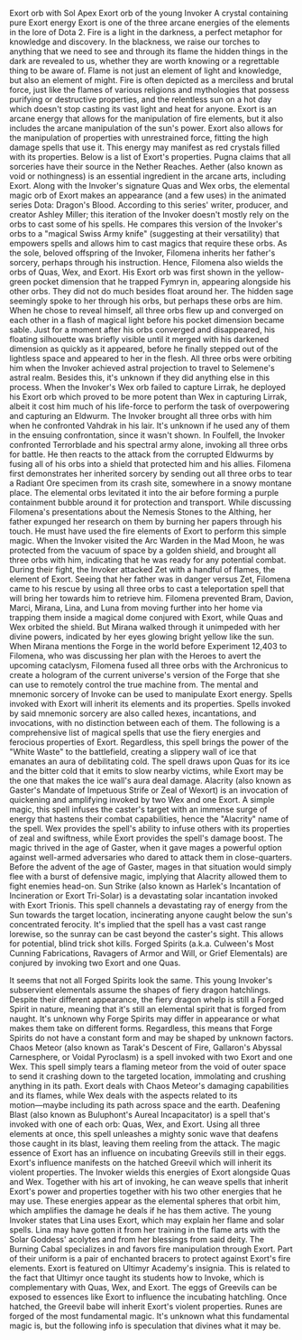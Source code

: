 Exort orb with Sol Apex
Exort orb of the young Invoker
A crystal containing pure Exort energy
Exort is one of the three arcane energies of the elements in the lore of Dota 2.
Fire is a light in the darkness, a perfect metaphor for knowledge and discovery. In the blackness, we raise our torches to anything that we need to see and through its flame the hidden things in the dark are revealed to us, whether they are worth knowing or a regrettable thing to be aware of. Flame is not just an element of light and knowledge, but also an element of might. Fire is often depicted as a merciless and brutal force, just like the flames of various religions and mythologies that possess purifying or destructive properties, and the relentless sun on a hot day which doesn't stop casting its vast light and heat for anyone.
Exort is an arcane energy that allows for the manipulation of fire elements, but it also includes the arcane manipulation of the sun's power. Exort also allows for the manipulation of properties with unrestrained force, fitting the high damage spells that use it. This energy may manifest as red crystals filled with its properties. Below is a list of Exort's properties.
Pugna claims that all sorceries have their source in the Nether Reaches. Aether (also known as void or nothingness) is an essential ingredient in the arcane arts, including Exort.
Along with the Invoker's signature Quas and Wex orbs, the elemental magic orb of Exort makes an appearance (and a few uses) in the animated series Dota: Dragon's Blood. According to this series' writer, producer, and creator Ashley Miller; this iteration of the Invoker doesn't mostly rely on the orbs to cast some of his spells. He compares this version of the Invoker's orbs to a "magical Swiss Army knife" (suggesting at their versatility) that empowers spells and allows him to cast magics that require these orbs.
As the sole, beloved offspring of the Invoker, Filomena inherits her father's sorcery, perhaps through his instruction. Hence, Filomena also wields the orbs of Quas, Wex, and Exort.
His Exort orb was first shown in the yellow-green pocket dimension that he trapped Fymryn in, appearing alongside his other orbs. They did not do much besides float around her. The hidden sage seemingly spoke to her through his orbs, but perhaps these orbs are him. When he chose to reveal himself, all three orbs flew up and converged on each other in a flash of magical light before his pocket dimension became sable. Just for a moment after his orbs converged and disappeared, his floating silhouette was briefly visible until it merged with his darkened dimension as quickly as it appeared, before he finally stepped out of the lightless space and appeared to her in the flesh.
All three orbs were orbiting him when the Invoker achieved astral projection to travel to Selemene's astral realm. Besides this, it's unknown if they did anything else in this process.
When the Invoker's Wex orb failed to capture Lirrak, he deployed his Exort orb which proved to be more potent than Wex in capturing Lirrak, albeit it cost him much of his life-force to perform the task of overpowering and capturing an Eldwurm.
The Invoker brought all three orbs with him when he confronted Vahdrak in his lair. It's unknown if he used any of them in the ensuing confrontation, since it wasn't shown.
In Foulfell, the Invoker confronted Terrorblade and his spectral army alone, invoking all three orbs for battle. He then reacts to the attack from the corrupted Eldwurms by fusing all of his orbs into a shield that protected him and his allies.
Filomena first demonstrates her inherited sorcery by sending out all three orbs to tear a Radiant Ore specimen from its crash site, somewhere in a snowy montane place. The elemental orbs levitated it into the air before forming a purple containment bubble around it for protection and transport.
While discussing Filomena's presentations about the Nemesis Stones to the Althing, her father expunged her research on them by burning her papers through his touch. He must have used the fire elements of Exort to perform this simple magic.
When the Invoker visited the Arc Warden in the Mad Moon, he was protected from the vacuum of space by a golden shield, and brought all three orbs with him, indicating that he was ready for any potential combat. During their fight, the Invoker attacked Zet with a handful of flames, the element of Exort.
Seeing that her father was in danger versus Zet, Filomena came to his rescue by using all three orbs to cast a teleportation spell that will bring her towards him to retrieve him.
Filomena prevented Bram, Davion, Marci, Mirana, Lina, and Luna from moving further into her home via trapping them inside a magical dome conjured with Exort, while Quas and Wex orbited the shield. But Mirana walked through it unimpeded with her divine powers, indicated by her eyes glowing bright yellow like the sun.
When Mirana mentions the Forge in the world before Experiment 12,403 to Filomena, who was discussing her plan with the Heroes to avert the upcoming cataclysm, Filomena fused all three orbs with the Archronicus to create a hologram of the current universe's version of the Forge that she can use to remotely control the true machine from.
The mental and mnemonic sorcery of  Invoke can be used to manipulate Exort energy. Spells invoked with Exort will inherit its elements and its properties.
Spells invoked by said mnemonic sorcery are also called hexes, incantations, and invocations, with no distinction between each of them.
The following is a comprehensive list of magical spells that use the fiery energies and ferocious properties of Exort.
Regardless, this spell brings the power of the "White Waste" to the battlefield, creating a slippery wall of ice that emanates an aura of debilitating cold.
The spell draws upon Quas for its ice and the bitter cold that it emits to slow nearby victims, while Exort may be the one that makes the ice wall's aura deal damage.
Alacrity (also known as Gaster's Mandate of Impetuous Strife or Zeal of Wexort) is an invocation of quickening and amplifying invoked by two  Wex and one  Exort.
A simple magic, this spell infuses the caster's target with an immense surge of energy that hastens their combat capabilities, hence the "Alacrity" name of the spell.
Wex provides the spell's ability to infuse others with its properties of zeal and swiftness, while Exort provides the spell's damage boost.
The magic thrived in the age of Gaster, when it gave mages a powerful option against well-armed adversaries who dared to attack them in close-quarters. Before the advent of the age of Gaster, mages in that situation would simply flee with a burst of defensive magic, implying that Alacrity allowed them to fight enemies head-on.
Sun Strike (also known as Harlek's Incantation of Incineration or Exort Tri-Solar) is a devastating solar incantation invoked with  Exort Trionis.
This spell channels a devastating ray of energy from the Sun towards the target location, incinerating anyone caught below the sun's concentrated ferocity.
It's implied that the spell has a vast cast range lorewise, so the sunray can be cast beyond the caster's sight. This allows for potential, blind trick shot kills.
Forged Spirits (a.k.a. Culween's Most Cunning Fabrications, Ravagers of Armor and Will, or Grief Elementals) are conjured by invoking two  Exort and one  Quas.





It seems that not all Forged Spirits look the same. This young Invoker's subservient elementals assume the shapes of fiery dragon hatchlings.
Despite their different appearance, the fiery dragon whelp is still a Forged Spirit in nature, meaning that it's still an elemental
spirit that is forged from naught. It's unknown why Forge Spirits may differ in appearance or what makes them take on different forms.
Regardless, this means that Forge Spirits do not have a constant form and may be shaped by unknown factors.
Chaos Meteor (also known as Tarak's Descent of Fire, Gallaron's Abyssal Carnesphere, or Voidal Pyroclasm) is a spell invoked with two  Exort and one  Wex.
This spell simply tears a flaming meteor from the void of outer space to send it crashing down to the targeted location, immolating and crushing anything in its path.
Exort deals with Chaos Meteor's damaging capabilities and its flames, while Wex deals with the aspects related to its motion―maybe including its path across space and the earth.
Deafening Blast (also known as Buluphont's Aureal Incapacitator) is a spell that's invoked with one of each orb:  Quas,  Wex, and  Exort.
Using all three elements at once, this spell unleashes a mighty sonic wave that deafens those caught in its blast, leaving them reeling from the attack.
The magic essence of Exort has an influence on incubating  Greevils still in their eggs. Exort's influence manifests on the hatched Greevil which will inherit its violent properties.
The  Invoker wields this energies of Exort alongside Quas and Wex. Together with his art of invoking, he can weave spells that inherit Exort's power and properties together with his two other energies that he may use. These energies appear as the elemental spheres that orbit him, which amplifies the damage he deals if he has them active.
The young Invoker states that  Lina uses Exort, which may explain her flame and solar spells. Lina may have gotten it from her training in the flame arts with the Solar Goddess' acolytes and from her blessings from said deity.
The Burning Cabal specializes in and favors fire manipulation through Exort. Part of their uniform is a pair of enchanted bracers to protect against Exort's fire elements.
Exort is featured on Ultimyr Academy's insignia. This is related to the fact that Ultimyr once taught its students how to  Invoke, which is complementary with Quas, Wex, and Exort.
The eggs of  Greevils can be exposed to essences like Exort to influence the incubating hatchling. Once hatched, the Greevil babe will inherit Exort's violent properties.
Runes are forged of the most fundamental magic. It's unknown what this fundamental magic is, but the following info is speculation that divines what it may be.
